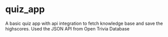 # quiz_app
A basic quiz app with api integration to fetch knowledge base and save the highscores.
Used the JSON API from Open Trivia Database
